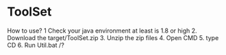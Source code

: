 # ToolSet
How to use?
1 Check your java environment at least is 1.8 or high
2. Download the target/ToolSet.zip
3. Unzip the zip files
4. Open CMD
5. type CD <unziped directory>
6. Run Util.bat /?
